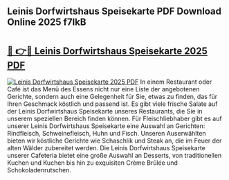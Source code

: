 ## Leinis Dorfwirtshaus Speisekarte PDF Download Online 2025 f7IkB

# <h2><a href="http://gc7dnwb.nevu.top/?p=Leinis+Dorfwirtshaus+Speisekarte">🔗 👉🔴 Leinis Dorfwirtshaus Speisekarte 2025 PDF</a></h2>

[![Leinis Dorfwirtshaus Speisekarte 2025 PDF](https://i.imgur.com/dBaPXMq.png)](http://gc7dnwb.nevu.top/?p=Leinis+Dorfwirtshaus+Speisekarte)
In einem Restaurant oder Café ist das Menü des Essens nicht nur eine Liste der angebotenen Gerichte, sondern auch eine Gelegenheit für Sie, etwas zu finden, das für Ihren Geschmack köstlich und passend ist. Es gibt viele frische Salate auf der Leinis Dorfwirtshaus Speisekarte unseres Restaurants, die Sie in unserem speziellen Bereich finden können. Für Fleischliebhaber gibt es auf unserer Leinis Dorfwirtshaus Speisekarte eine Auswahl an Gerichten: Rindfleisch, Schweinefleisch, Huhn und Fisch. Unseren Auserwählten bieten wir köstliche Gerichte wie Schaschlik und Steak an, die im Feuer der alten Wälder zubereitet werden. Die Leinis Dorfwirtshaus Speisekarte unserer Cafeteria bietet eine große Auswahl an Desserts, von traditionellen Kuchen und Kuchen bis hin zu exquisiten Crème Brûlée und Schokoladenrutschen.
